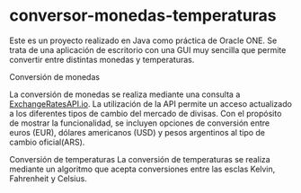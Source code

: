 # conversor-monedas-temperaturas

Este es un proyecto realizado en Java como práctica de Oracle ONE. 
Se trata de una aplicación de escritorio con una GUI muy sencilla que permite convertir entre distintas monedas y temperaturas.

Conversión de monedas

La conversión de monedas se realiza mediante una consulta a <a href ="https://apilayer.com/marketplace/exchangerates_data-api">ExchangeRatesAPI.io</a>.
La utilización de la API permite un acceso actualizado a los diferentes tipos de cambio del mercado de divisas. 
Con el propósito de mostrar la funcionalidad, se incluyen opciones de conversión entre euros (EUR), dólares americanos (USD) y pesos argentinos al tipo de cambio oficial(ARS).

Conversión de temperaturas
La conversión de temperaturas se realiza mediante un algoritmo que acepta conversiones entre las esclas Kelvin, Fahrenheit y Celsius.

